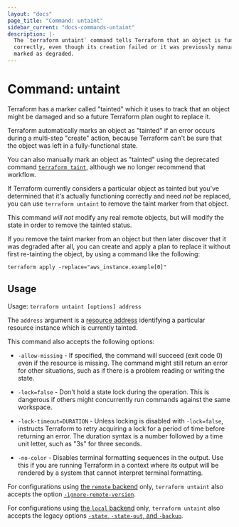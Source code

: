 ```yaml
---
layout: "docs"
page_title: "Command: untaint"
sidebar_current: "docs-commands-untaint"
description: |-
  The `terraform untaint` command tells Terraform that an object is functioning
  correctly, even though its creation failed or it was previously manually
  marked as degraded.
---
```


# Command: untaint

Terraform has a marker called "tainted" which it uses to track that an object
might be damaged and so a future Terraform plan ought to replace it.

Terraform automatically marks an object as "tainted" if an error occurs during
a multi-step "create" action, because Terraform can't be sure that the object
was left in a fully-functional state.

You can also manually mark an object as "tainted" using the deprecated command
[`terraform taint`](./taint.html), although we no longer recommend that
workflow.

If Terraform currently considers a particular object as tainted but you've
determined that it's actually functioning correctly and need _not_ be replaced,
you can use `terraform untaint` to remove the taint marker from that object.

This command _will not_ modify any real remote objects, but will modify the
state in order to remove the tainted status.

If you remove the taint marker from an object but then later discover that it
was degraded after all, you can create and apply a plan to replace it without
first re-tainting the object, by using a command like the following:

```
terraform apply -replace="aws_instance.example[0]"
```

## Usage

Usage: `terraform untaint [options] address`

The `address` argument is a [resource address](/docs/cli/state/resource-addressing.html)
identifying a particular resource instance which is currently tainted.

This command also accepts the following options:

- `-allow-missing` - If specified, the command will succeed (exit code 0)
  even if the resource is missing. The command might still return an error
  for other situations, such as if there is a problem reading or writing
  the state.

- `-lock=false` - Don't hold a state lock during the operation. This is
  dangerous if others might concurrently run commands against the same
  workspace.

- `-lock-timeout=DURATION` - Unless locking is disabled with `-lock=false`,
  instructs Terraform to retry acquiring a lock for a period of time before
  returning an error. The duration syntax is a number followed by a time
  unit letter, such as "3s" for three seconds.

- `-no-color` - Disables terminal formatting sequences in the output. Use this
  if you are running Terraform in a context where its output will be
  rendered by a system that cannot interpret terminal formatting.

For configurations using
[the `remote` backend](/docs/language/settings/backends/remote.html)
only, `terraform untaint`
also accepts the option
[`-ignore-remote-version`](/docs/language/settings/backends/remote.html#command-line-arguments).

For configurations using
[the `local` backend](/docs/language/settings/backends/local.html) only,
`terraform untaint` also accepts the legacy options
[`-state`, `-state-out`, and `-backup`](/docs/language/settings/backends/local.html#command-line-arguments).
